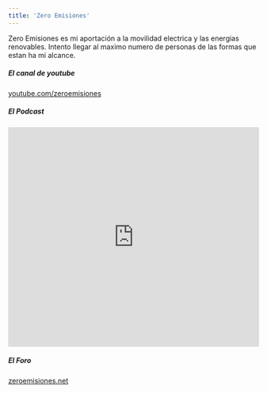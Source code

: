 ```yaml
---
title: 'Zero Emisiones'
---
```


Zero Emisiones es mi aportación a la movilidad electrica y las energias renovables. Intento llegar al maximo numero de personas de las formas que estan ha mi alcance.

##### El canal de youtube

[youtube.com/zeroemisiones](youtube)

##### El Podcast

<iframe src="http://www.ivoox.com/player_es_podcast_315420_1.html" width="100%" style="border: 1px solid #D7D7D7;" height="440" frameborder="0" allowfullscreen="0" scrolling="no" ></iframe>

##### El Foro

[zeroemisiones.net](zeroemisiones.net)